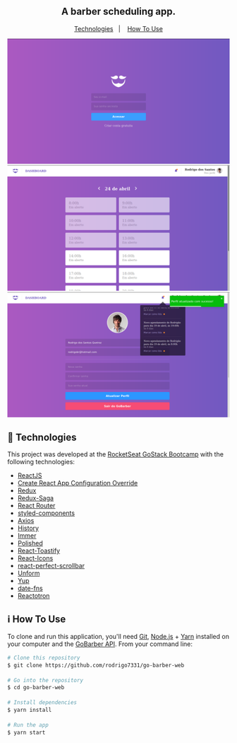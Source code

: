 <h2 align="center">
  A barber scheduling app.
</h2>


<p align="center">
  <a href="#rocket-technologies">Technologies</a>&nbsp;&nbsp;&nbsp;|&nbsp;&nbsp;&nbsp;
  <a href="#information_source-how-to-use">How To Use</a>
</p>

![App Screenshot](./src/assets/login.png)
![App Screenshot](./src/assets/schedule.png)
![App Screenshot](./src/assets/update.png)

## :rocket: Technologies

This project was developed at the [RocketSeat GoStack Bootcamp](https://rocketseat.com.br/bootcamp) with the following technologies:

-  [ReactJS](https://reactjs.org/)
-  [Create React App Configuration Override](https://github.com/sharegate/craco)
-  [Redux](https://redux.js.org/)
-  [Redux-Saga](https://redux-saga.js.org/)
-  [React Router](https://github.com/ReactTraining/react-router)
-  [styled-components](https://www.styled-components.com/)
-  [Axios](https://github.com/axios/axios)
-  [History](https://www.npmjs.com/package/history)
-  [Immer](https://github.com/immerjs/immer)
-  [Polished](https://polished.js.org/)
-  [React-Toastify](https://fkhadra.github.io/react-toastify/)
-  [React-Icons](http://react-icons.github.io/react-icons/)
-  [react-perfect-scrollbar](https://github.com/OpusCapita/react-perfect-scrollbar)
-  [Unform](https://github.com/Rocketseat/unform)
-  [Yup](https://www.npmjs.com/package/yup)
-  [date-fns](https://date-fns.org/)  
-  [Reactotron](https://infinite.red/reactotron)

## :information_source: How To Use

To clone and run this application, you'll need [Git](https://git-scm.com), [Node.js](nodejs) + [Yarn](https://yarnpkg.com/) installed on your computer and the [GoBarber API](https://github.com/rodrigo7331/go-barber-api). From your command line:

```bash
# Clone this repository
$ git clone https://github.com/rodrigo7331/go-barber-web

# Go into the repository
$ cd go-barber-web

# Install dependencies
$ yarn install

# Run the app
$ yarn start
```
